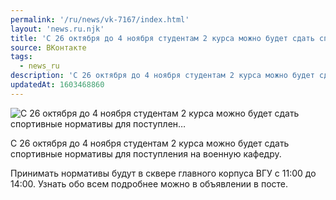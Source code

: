 ```yaml
---
permalink: '/ru/news/vk-7167/index.html'
layout: 'news.ru.njk'
title: 'С 26 октября до 4 ноября студентам 2 курса можно будет сдать спортивные нормативы для поступлен…'
source: ВКонтакте
tags:
  - news_ru
description: 'С 26 октября до 4 ноября студентам 2 курса можно будет сдать спортивные нормативы для поступлен…'
updatedAt: 1603468860
---
```

![С 26 октября до 4 ноября студентам 2 курса можно будет сдать спортивные нормативы для поступлен…](https://sun9-23.userapi.com/impg/oSb0hplMAccMjwKn7QuZ7udUMNlpBrP7_z1Naw/4PJWVf-amCE.jpg?size=1280x853&quality=96&sign=4d5d95ef9639e24bfa859953ba75cc70&c_uniq_tag=pHUVogAcZn2b5b0J-zX_7O0mxCCINWwAv1tRbjd0EGI&type=album)

С 26 октября до 4 ноября студентам 2 курса можно будет сдать спортивные нормативы для поступления на военную кафедру.

Принимать нормативы будут в сквере главного корпуса ВГУ с 11:00 до 14:00. Узнать обо всем подробнее можно в объявлении в посте.
